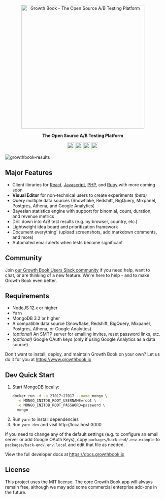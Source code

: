 <p align="center"><a href="https://www.growthbook.io"><img src="https://www.growthbook.io/logos/growthbook-logo@2x.png" width="400px" alt="Growth Book - The Open Source A/B Testing Platform" /></a></p>
<p align="center"><b>The Open Source A/B Testing Platform</b></p>
<p align="center">
    <a href="https://github.com/growthbook/growthbook/actions/workflows/ci.yml"><img src="https://img.shields.io/github/workflow/status/growthbook/growthbook/CI" alt="Build Status" height="22"/></a>
    <a href="https://github.com/growthbook/growthbook/blob/main/LICENSE"><img src="https://img.shields.io/github/license/growthbook/growthbook" alt="MIT License" height="22"/></a>
    <a href="https://github.com/growthbook/growthbook/releases"><img src="https://img.shields.io/github/v/release/growthbook/growthbook?color=blue&sort=semver" alt="Release" height="22"/></a>
    <a href="https://join.slack.com/t/growthbookusers/shared_invite/zt-oiq9s1qd-dHHvw4xjpnoRV1QQrq6vUg"><img src="https://img.shields.io/badge/slack-join-E01E5A" alt="Join us on Slack" height="22"/></a>
</p>

![growthbook-results](https://user-images.githubusercontent.com/1087514/119926797-a958a000-bf3d-11eb-8a6d-7f01383f4f68.png)

## Major Features

- Client libraries for [React](https://github.com/growthbook/growthbook-react), [Javascript](https://github.com/growthbook/growthbook-js), [PHP](https://github.com/growthbook/growthbook-php), and [Ruby](https://github.com/growthbook/growthbook-ruby) with more coming soon
- **Visual Editor** for non-technical users to create experiments _(beta)_
- Query multiple data sources (Snowflake, Redshift, BigQuery, Mixpanel, Postgres, Athena, and Google Analytics)
- Bayesian statistics engine with support for binomial, count, duration, and revenue metrics
- Drill down into A/B test results (e.g. by browser, country, etc.)
- Lightweight idea board and prioritization framework
- Document everything! (upload screenshots, add markdown comments, and more)
- Automated email alerts when tests become significant

## Community

Join [our Growth Book Users Slack community](https://join.slack.com/t/growthbookusers/shared_invite/zt-oiq9s1qd-dHHvw4xjpnoRV1QQrq6vUg) if you need help, want to chat, or are thinking of a new feature. We're here to help - and to make Growth Book even better.

## Requirements

- NodeJS 12.x or higher
- Yarn
- MongoDB 3.2 or higher
- A compatible data source (Snowflake, Redshift, BigQuery, Mixpanel, Postgres, Athena, or Google Analytics)
- _(optional)_ An SMTP server for emailing invites, reset password links, etc.
- _(optional)_ Google OAuth keys (only if using Google Analytics as a data source)

Don't want to install, deploy, and maintain Growth Book on your own? Let us do it for you at https://www.growthbook.io

## Dev Quick Start

1.  Start MongoDB locally:
    ```sh
    docker run -d -p 27017:27017 --name mongo \
      -e MONGO_INITDB_ROOT_USERNAME=root \
      -e MONGO_INITDB_ROOT_PASSWORD=password \
      mongo
    ```
2.  Run `yarn` to install dependencies
3.  Run `yarn dev` and visit http://localhost:3000

If you need to change any of the default settings (e.g. to configure an email server or add Google OAuth Keys), copy `packages/back-end/.env.example` to `packages/back-end/.env.local` and edit that file as needed.

View the full developer docs at https://docs.growthbook.io

## License

This project uses the MIT license. The core Growth Book app will always remain free, although we may add some commercial enterprise add-ons in the future.
